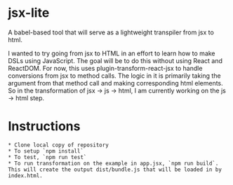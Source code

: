 # jsx-lite
A babel-based tool that will serve as a lightweight transpiler from jsx to html. 

I wanted to try going from jsx to HTML in an effort to learn how to make DSLs using JavaScript.
The goal will be to do this without using React and ReactDOM.
For now, this uses plugin-transform-react-jsx to handle conversions from jsx to method calls.
The logic in it is primarily taking the argument from that method call and making corresponding html elements.
So in the transformation of jsx -> js -> html, I am currently working on the js -> html step.

# Instructions
    * Clone local copy of repository
    * To setup `npm install`
    * To test, `npm run test`
    * To run transformation on the example in app.jsx, `npm run build`. This will create the output dist/bundle.js that will be loaded in by index.html.